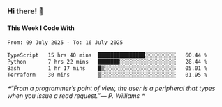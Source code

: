 ### Hi there! 👋

#### This Week I Code With
<!--START_SECTION:waka-->

```txt
From: 09 July 2025 - To: 16 July 2025

TypeScript   15 hrs 40 mins  ███████████████░░░░░░░░░░   60.44 %
Python       7 hrs 22 mins   ███████░░░░░░░░░░░░░░░░░░   28.44 %
Bash         1 hr 17 mins    █▒░░░░░░░░░░░░░░░░░░░░░░░   05.01 %
Terraform    30 mins         ▒░░░░░░░░░░░░░░░░░░░░░░░░   01.95 %
```

<!--END_SECTION:waka-->

<!--STARTS_HERE_QUOTE_README-->
<i>❝“From a programmer’s point of view, the user is a peripheral that types when you issue a read request.”— P. Williams   ❞</i>
<!--ENDS_HERE_QUOTE_README-->
